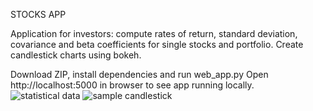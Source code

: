 STOCKS APP

Application for investors: compute rates of return, standard deviation, covariance and beta coefficients for single stocks and portfolio. 
Create candlestick charts using bokeh.

Download ZIP, install dependencies and run web_app.py Open http://localhost:5000 in browser to see app running locally.
![statistical data](https://github.com/Daro84/stock_app/screen1.jpg)
![sample candlestick](https://github.com/Daro84/stock_app/screen2.jpg)
